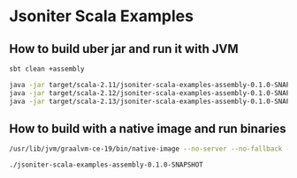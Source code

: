 # Jsoniter Scala Examples

## How to build uber jar and run it with JVM

```sh
sbt clean +assembly

java -jar target/scala-2.11/jsoniter-scala-examples-assembly-0.1.0-SNAPSHOT.jar
java -jar target/scala-2.12/jsoniter-scala-examples-assembly-0.1.0-SNAPSHOT.jar
java -jar target/scala-2.13/jsoniter-scala-examples-assembly-0.1.0-SNAPSHOT.jar
```

## How to build with a native image and run binaries

```sh
/usr/lib/jvm/graalvm-ce-19/bin/native-image --no-server --no-fallback -H:UnsafeAutomaticSubstitutionsLogLevel=3 -jar target/scala-2.13/jsoniter-scala-examples-assembly-0.1.0-SNAPSHOT.jar

./jsoniter-scala-examples-assembly-0.1.0-SNAPSHOT
```